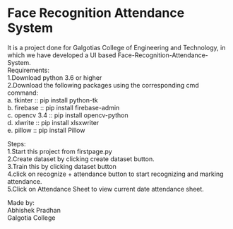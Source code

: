 # Face Recognition Attendance System
It is a project done for Galgotias College of Engineering and Technology, in which we have developed a UI based Face-Recognition-Attendance-System.<br />
Requirements:<br />
1.Download python 3.6 or higher<br />
2.Download the following packages using the corresponding cmd command:<br />
  a. tkinter :: pip install python-tk<br />
  b. firebase :: pip install firebase-admin<br />
  c. opencv 3.4 :: pip install opencv-python<br />
  d. xlwrite :: pip install xlsxwriter<br />
  e. pillow ::  pip install Pillow<br />

Steps:<br />
1.Start this project from firstpage.py <br />
2.Create dataset by clicking create dataset button. <br />
3.Train this by clicking dataset button <br />
4.click on recognize + attendance button to start recognizing and marking attendance.<br /> 
5.Click on Attendance Sheet to view current date attendance sheet.<br />

                                                                                                                           
Made by:<br />
Abhishek Pradhan<br />
Galgotia College<br />

